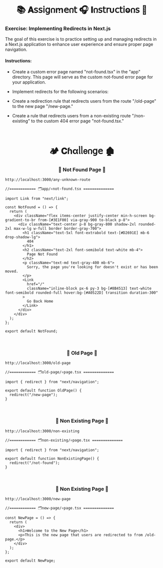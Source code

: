 
<h1  align="center" >📚 𝐀𝗌𝗌𝗂𝗀𐓣ꭑ𝖾𐓣𝗍 🎧 𝚰𐓣𝗌𝗍𝗋υ𝖼𝗍𝗂ⱺ𐓣𝗌 🧋</h1>

### Exercise: Implementing Redirects in Next.js

The goal of this exercise is to practice setting up and managing redirects in a Next.js application to enhance user experience and ensure proper page navigation.

#### Instructions:

- Create a custom error page named "not-found.tsx" in the "app" directory. This page will serve as the custom not-found error page for your application.

- Implement redirects for the following scenarios:

- Create a redirection rule that redirects users from the route "/old-page" to the new page "/new-page."
- Create a rule that redirects users from a non-existing route "/non-existing" to the custom 404 error page "not-found.tsx."

</br>

<h1  align="center" > 🏕️ 𝐂ɦαᥣᥣ𝖾𐓣𝗀𝖾 🏚️</h1>

<h3 align="center" > 🐇 Not Found Page  🦚</h3>

```dash
http://localhost:3000/any-unknown-route
```

```TSX
//============ 🗂️app/⚛️not-found.tsx ============== 

import Link from "next/link";

const NotFound = () => {
  return (
    <div className="flex items-center justify-center min-h-screen bg-gradient-to-br from-[#3E1F00] via-gray-900 to-black p-8">
      <div className="text-center p-8 bg-gray-800 shadow-2xl rounded-2xl max-w-lg w-full border border-gray-700">
        <h1 className="text-5xl font-extrabold text-[#D2691E] mb-6 drop-shadow-lg">
          404
        </h1>
        <h2 className="text-2xl font-semibold text-white mb-4">
          Page Not Found
        </h2>
        <p className="text-md text-gray-400 mb-6">
          Sorry, the page you're looking for doesn't exist or has been moved.
        </p>
        <Link
          href="/"
          className="inline-block px-6 py-3 bg-[#8B4513] text-white font-semibold rounded-full hover:bg-[#A0522D] transition duration-300"
        >
          Go Back Home
        </Link>
      </div>
    </div>
  );
};

export default NotFound;

```

</br>

<h3 align="center" > 🐇 Old Page  🦚</h3>

```dash
http://localhost:3000/old-page
```

```TSX
//============ 🗂️old-page/⚛️page.tsx ============== 

import { redirect } from "next/navigation";

export default function OldPage() {
  redirect("/new-page");
}

```

</br>

<h3 align="center" > 🐇 Non Existing  Page  🦚</h3>

```dash
http://localhost:3000/non-existing
```

```TSX
//============ 🗂️non-existing/⚛️page.tsx ============== 

import { redirect } from "next/navigation";

export default function NonExistingPage() {
  redirect("/not-found");
}

```

</br>

<h3 align="center" > 🐇 Non Existing Page  🦚</h3>

```dash
http://localhost:3000/new-page
```

```TSX
//============ 🗂️new-page/⚛️page.tsx ============== 

const NewPage = () => {
  return (
    <div>
      <h1>Welcome to the New Page</h1>
      <p>This is the new page that users are redirected to from /old-page.</p>
    </div>
  );
};

export default NewPage;

```
